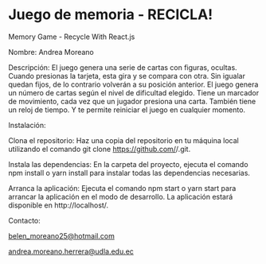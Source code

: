# Juego de memoria - RECICLA!
Memory Game - Recycle With React.js

Nombre: Andrea Moreano

Descripción: El juego genera una serie de cartas con figuras, ocultas.
Cuando presionas la tarjeta, esta gira y se compara con otra. Sin igualar quedan fijos, de lo contrario volverán a su posición anterior.
El juego genera un número de cartas según el nivel de dificultad elegido.
Tiene un marcador de movimiento, cada vez que un jugador presiona una carta.
También tiene un reloj de tiempo.
Y te permite reiniciar el juego en cualquier momento.

Instalación:

Clona el repositorio: Haz una copia del repositorio en tu máquina local utilizando el comando git clone https://github.com/<nombre-de-usuario>/<nombre-del-repositorio>.git.

Instala las dependencias: En la carpeta del proyecto, ejecuta el comando npm install o yarn install para instalar todas las dependencias necesarias.

Arranca la aplicación: Ejecuta el comando npm start o yarn start para arrancar la aplicación en el modo de desarrollo. La aplicación estará disponible en http://localhost/.

Contacto:

belen_moreano25@hotmail.com

andrea.moreano.herrera@udla.edu.ec
